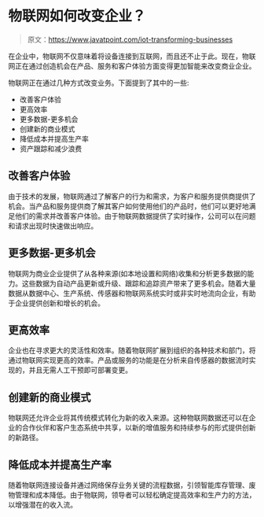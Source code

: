 # 物联网如何改变企业？

> 原文：<https://www.javatpoint.com/iot-transforming-businesses>

在企业中，物联网不仅意味着将设备连接到互联网，而且还不止于此。现在，物联网正在通过创造机会在产品、服务和客户体验方面变得更加智能来改变商业企业。

物联网正在通过几种方式改变业务。下面提到了其中的一些:

*   改善客户体验
*   更高效率
*   更多数据-更多机会
*   创建新的商业模式
*   降低成本并提高生产率
*   资产跟踪和减少浪费

## 改善客户体验

由于技术的发展，物联网通过了解客户的行为和需求，为客户和服务提供商提供了机会。当产品和服务提供商了解其客户如何使用他们的产品时，他们可以更好地满足他们的需求并改善客户体验。由于物联网数据提供了实时操作，公司可以在问题和请求出现时快速做出响应。

## 更多数据-更多机会

物联网为商业企业提供了从各种来源(如本地设置和网络)收集和分析更多数据的能力。这些数据为自动产品更新或升级、跟踪和追踪资产带来了更多机会。随着大量数据从数据中心、生产系统、传感器和物联网系统实时或非实时地流向企业，有助于企业提供创新和增长的机会。

## 更高效率

企业也在寻求更大的灵活性和效率。随着物联网扩展到组织的各种技术和部门，将通过物联网实现更高的效率。产品或服务的功能是在分析来自传感器的数据流时实现的，并且无需人工干预即可部署变更。

## 创建新的商业模式

物联网还允许企业将其传统模式转化为新的收入来源。这种物联网数据还可以在企业的合作伙伴和客户生态系统中共享，以新的增值服务和持续参与的形式提供创新的新路径。

## 降低成本并提高生产率

随着物联网连接设备并通过网络保存业务关键的流程数据，引领智能库存管理、废物管理和成本降低。由于物联网，领导者可以轻松确定提高效率和生产力的方法，以增强潜在的收入流。